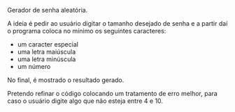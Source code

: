 Gerador de senha aleatória. 

A ideia é pedir ao usuário digitar o tamanho desejado de senha e a partir daí o programa coloca no mínimo os seguintes caracteres:
- um caracter especial
- uma letra maiúscula
- uma letra minúscula
- um número

No final, é mostrado o resultado gerado.

Pretendo refinar o código colocando um tratamento de erro melhor, para caso o usuário digite algo que não esteja entre 4 e 10.
